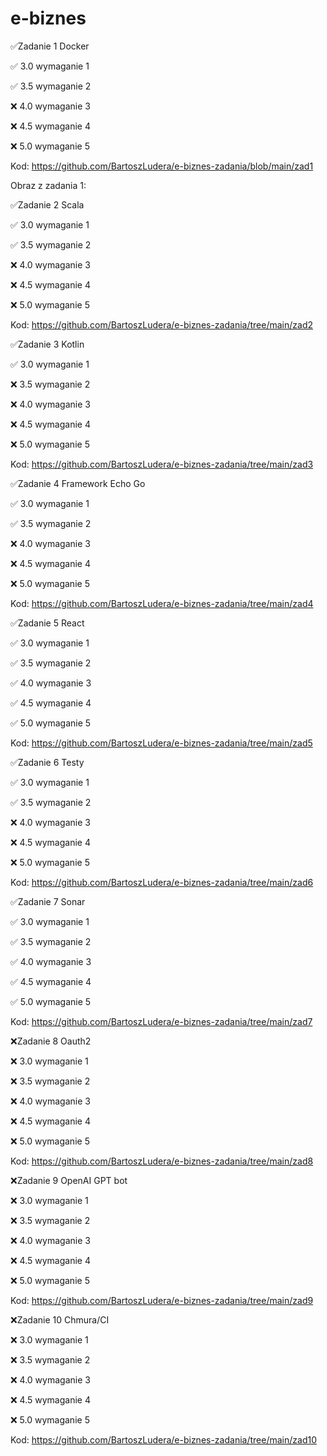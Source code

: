 # e-biznes

✅Zadanie 1 Docker

✅ 3.0 wymaganie 1

✅ 3.5 wymaganie 2 

❌ 4.0 wymaganie 3 

❌ 4.5 wymaganie 4 

❌ 5.0 wymaganie 5 

Kod: https://github.com/BartoszLudera/e-biznes-zadania/blob/main/zad1

Obraz z zadania 1: 

✅Zadanie 2 Scala

✅ 3.0 wymaganie 1 

✅ 3.5 wymaganie 2 

❌ 4.0 wymaganie 3 

❌ 4.5 wymaganie 4

❌ 5.0 wymaganie 5 

Kod: https://github.com/BartoszLudera/e-biznes-zadania/tree/main/zad2

✅Zadanie 3 Kotlin

✅ 3.0 wymaganie 1 

❌ 3.5 wymaganie 2

❌ 4.0 wymaganie 3 

❌ 4.5 wymaganie 4 

❌ 5.0 wymaganie 5

Kod: https://github.com/BartoszLudera/e-biznes-zadania/tree/main/zad3

✅Zadanie 4 Framework Echo Go

✅ 3.0 wymaganie 1 

✅ 3.5 wymaganie 2 

❌ 4.0 wymaganie 3 

❌ 4.5 wymaganie 4 

❌ 5.0 wymaganie 5 

Kod: https://github.com/BartoszLudera/e-biznes-zadania/tree/main/zad4

✅Zadanie 5 React

✅ 3.0 wymaganie 1 

✅ 3.5 wymaganie 2 

✅ 4.0 wymaganie 3 

✅ 4.5 wymaganie 4

✅ 5.0 wymaganie 5 

Kod: https://github.com/BartoszLudera/e-biznes-zadania/tree/main/zad5

✅Zadanie 6 Testy

✅ 3.0 wymaganie 1 

✅ 3.5 wymaganie 2 

❌ 4.0 wymaganie 3

❌ 4.5 wymaganie 4

❌ 5.0 wymaganie 5

Kod: https://github.com/BartoszLudera/e-biznes-zadania/tree/main/zad6

✅Zadanie 7 Sonar

✅ 3.0 wymaganie 1 

✅ 3.5 wymaganie 2

✅ 4.0 wymaganie 3

✅ 4.5 wymaganie 4

✅ 5.0 wymaganie 5

Kod: https://github.com/BartoszLudera/e-biznes-zadania/tree/main/zad7

❌Zadanie 8 Oauth2

❌ 3.0 wymaganie 1 

❌ 3.5 wymaganie 2 

❌ 4.0 wymaganie 3

❌ 4.5 wymaganie 4

❌ 5.0 wymaganie 5

Kod: https://github.com/BartoszLudera/e-biznes-zadania/tree/main/zad8

❌Zadanie 9 OpenAI GPT bot

❌ 3.0 wymaganie 1 

❌ 3.5 wymaganie 2 

❌ 4.0 wymaganie 3

❌ 4.5 wymaganie 4

❌ 5.0 wymaganie 5

Kod: https://github.com/BartoszLudera/e-biznes-zadania/tree/main/zad9

❌Zadanie 10 Chmura/CI

❌ 3.0 wymaganie 1 

❌ 3.5 wymaganie 2 

❌ 4.0 wymaganie 3

❌ 4.5 wymaganie 4

❌ 5.0 wymaganie 5

Kod: https://github.com/BartoszLudera/e-biznes-zadania/tree/main/zad10

